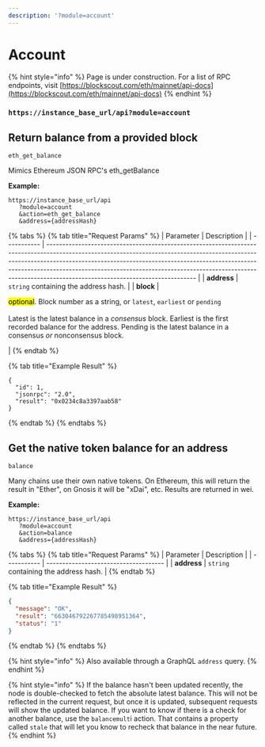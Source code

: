```yaml
---
description: '?module=account'
---
```


# Account

{% hint style="info" %}
Page is under construction. For a list of RPC endpoints, visit [https://blockscout.com/eth/mainnet/api-docs](https://blockscout.com/eth/mainnet/api-docs)
{% endhint %}

### `https://instance_base_url/api?module=account`

## Return balance from a provided block

`eth_get_balance`

Mimics Ethereum JSON RPC's eth\_getBalance

**Example:**

```
https://instance_base_url/api
   ?module=account
   &action=eth_get_balance
   &address={addressHash}
```

{% tabs %}
{% tab title="Request Params" %}
| Parameter   |  Description                                                                                                                                                                                                                                                                                                                                                            |
| ----------- | ----------------------------------------------------------------------------------------------------------------------------------------------------------------------------------------------------------------------------------------------------------------------------------------------------------------------------------------------------------------------- |
| **address** | `string` containing the address hash.                                                                                                                                                                                                                                                                                                                                   |
| **block**   | <p><mark style="background-color:yellow;">optional</mark>. Block number as a string, or <code>latest</code>, <code>earliest</code> or <code>pending</code> <br><br>Latest is the latest balance in a <em>consensus</em> block. Earliest is the first recorded balance for the address. Pending is the latest balance in a consensus <em>or</em> nonconsensus block.</p> |
{% endtab %}

{% tab title="Example Result" %}
```
{
  "id": 1,
  "jsonrpc": "2.0",
  "result": "0x0234c8a3397aab58"
}
```
{% endtab %}
{% endtabs %}

## Get the native token balance for an address

`balance`

Many chains use their own native tokens. On Ethereum, this will return the result in "Ether", on Gnosis it will be "xDai", etc. Results are returned in wei.

**Example:**

```
https://instance_base_url/api
   ?module=account
   &action=balance
   &address={addressHash}
```

{% tabs %}
{% tab title="Request Params" %}
| Parameter   |  Description                          |
| ----------- | ------------------------------------- |
| **address** | `string` containing the address hash. |
{% endtab %}

{% tab title="Example Result" %}
```json
{
  "message": "OK",
  "result": "663046792267785498951364",
  "status": "1"
}
```
{% endtab %}
{% endtabs %}

{% hint style="info" %}
Also available through a GraphQL `address` query.
{% endhint %}

{% hint style="info" %}
If the balance hasn't been updated recently, the node is double-checked to fetch the absolute latest balance. This will not be reflected in the current request, but once it is updated, subsequent requests will show the updated balance. If you want to know if there is a check for another balance, use the `balancemult`i action. That contains a property called `stale` that will let you know to recheck that balance in the near future.
{% endhint %}
